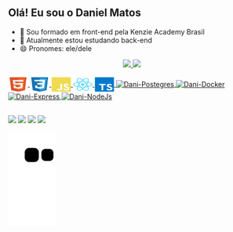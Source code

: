 ## Olá! Eu sou o Daniel Matos

- 🔭 Sou formado em front-end pela Kenzie Academy Brasil
- 🌱 Atualmente estou estudando back-end
- 😄 Pronomes: ele/dele

<div align="center">
  <a href="https://github.com/Daniel-MatosC">
  <img width="48%" src="https://github-readme-stats.vercel.app/api?username=Daniel-MatosC&show_icons=true&theme=merko&include_all_commits=true&count_private=true"/>
  <img width="48%" src="https://github-readme-stats.vercel.app/api/top-langs/?username=Daniel-MatosC&layout=compact&langs_count=7&theme=merko"/>
</div>
  
<div style="display: inline_block"><br>
  <img align="center" alt="Dani-HTML" height="30" width="40" src="https://raw.githubusercontent.com/devicons/devicon/master/icons/html5/html5-original.svg">
  <img align="center" alt="Dani-CSS" height="30" width="40" src="https://raw.githubusercontent.com/devicons/devicon/master/icons/css3/css3-original.svg">
  <img align="center" alt="Dani-Js" height="30" width="40" src="https://raw.githubusercontent.com/devicons/devicon/master/icons/javascript/javascript-plain.svg">
  <img align="center" alt="Dani-React" height="30" width="40" src="https://raw.githubusercontent.com/devicons/devicon/master/icons/react/react-original.svg">
  <img align="center" alt="Dani-Ts" height="30" width="40" src="https://raw.githubusercontent.com/devicons/devicon/master/icons/typescript/typescript-plain.svg">
  <img align="center" alt="Dani-Postegres" height="35" width="45" src="https://cdn.jsdelivr.net/gh/devicons/devicon/icons/postgresql/postgresql-original.svg" />
  <img align="center" alt="Dani-Docker" height="60" width="50" src="https://cdn.jsdelivr.net/gh/devicons/devicon/icons/docker/docker-original.svg" />
  <img align="center" alt="Dani-Express" height="35" width="45" src="https://cdn.jsdelivr.net/gh/devicons/devicon/icons/express/express-original.svg" />
  <img align="center" alt="Dani-NodeJs" height="35" width="45" src="https://cdn.jsdelivr.net/gh/devicons/devicon/icons/nodejs/nodejs-original.svg" />
</div>
  
##

<div>
  <a href="https://instagram.com/daniel_matos.c" target="_blank"><img src="https://img.shields.io/badge/-Instagram-%23E4405F?style=for-the-badge&logo=instagram&logoColor=white" target="_blank"></a>
  <a href = "mailto:danielmatos3445@gmail.com"><img src="https://img.shields.io/badge/-Gmail-%23333?style=for-the-badge&logo=gmail&logoColor=white" target="_blank"></a>
  <a href="https://www.linkedin.com/in/danielmatosc/" target="_blank"><img src="https://img.shields.io/badge/-LinkedIn-%230077B5?style=for-the-badge&logo=linkedin&logoColor=white" target="_blank"></a>
  <a href="https://wa.me/5524992560152" target"_blank"><img src="https://img.shields.io/badge/WhatsApp-25D366?style=for-the-badge&logo=whatsapp&logoColor=white" target="_blank"></a>
  
  ![Snake animation](https://github.com/Daniel-MatosC/Daniel-MatosC/blob/output/github-contribution-grid-snake.svg)
  
</div>
